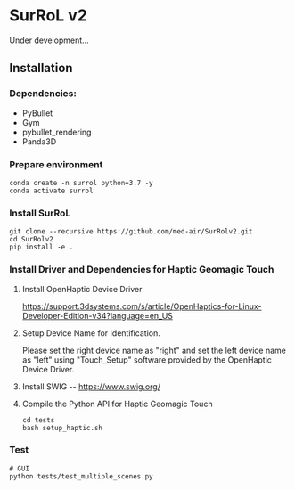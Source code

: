 # SurRoL v2

Under development...

## Installation

### Dependencies:

- PyBullet
- Gym
- pybullet_rendering
- Panda3D


### Prepare environment

```shell
conda create -n surrol python=3.7 -y
conda activate surrol
```
    
### Install SurRoL

```shell
git clone --recursive https://github.com/med-air/SurRolv2.git
cd SurRolv2
pip install -e .
```

### Install Driver and Dependencies for Haptic Geomagic Touch

1. Install OpenHaptic Device Driver

    https://support.3dsystems.com/s/article/OpenHaptics-for-Linux-Developer-Edition-v34?language=en_US

2. Setup Device Name for Identification.

    Please set the right device name as "right" and set the left device name as "left" using "Touch_Setup" software provided by the OpenHaptic Device Driver.

2. Install SWIG -- https://www.swig.org/

3. Compile the Python API for Haptic Geomagic Touch
    ```shell
    cd tests
    bash setup_haptic.sh
    ```

### Test

```shell
# GUI
python tests/test_multiple_scenes.py
```
